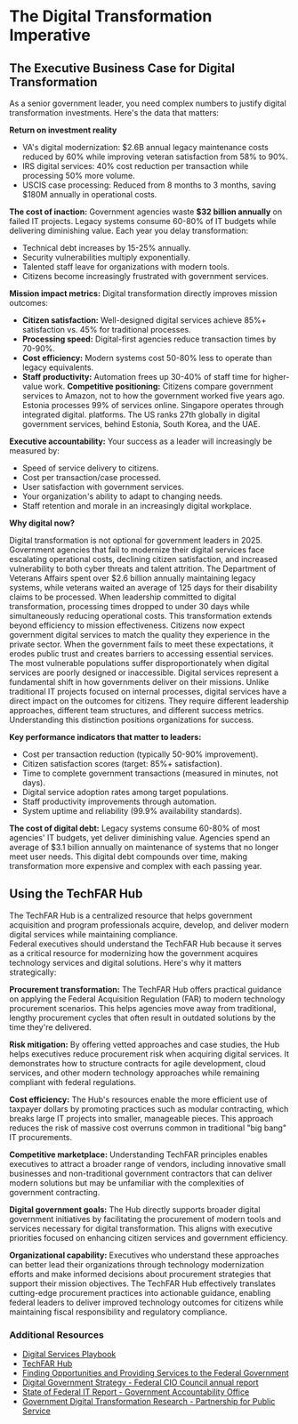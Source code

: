 # The Digital Transformation Imperative 

## The Executive Business Case for Digital Transformation
As a senior government leader, you need complex numbers to justify digital transformation investments. Here's the data that matters:

**Return on investment reality**
- VA's digital modernization: $2.6B annual legacy maintenance costs reduced by 60% while improving veteran satisfaction from 58% to 90%.
- IRS digital services: 40% cost reduction per transaction while processing 50% more volume.
- USCIS case processing: Reduced from 8 months to 3 months, saving $180M annually in operational costs.

**The cost of inaction:** Government agencies waste **$32 billion annually** on failed IT projects. Legacy systems consume 60-80% of IT budgets while delivering diminishing value. Each year you delay transformation:
- Technical debt increases by 15-25% annually.
- Security vulnerabilities multiply exponentially.
- Talented staff leave for organizations with modern tools.
- Citizens become increasingly frustrated with government services.

**Mission impact metrics:** Digital transformation directly improves mission outcomes:
- **Citizen satisfaction:** Well-designed digital services achieve 85%+ satisfaction vs. 45% for traditional processes.
- **Processing speed:** Digital-first agencies reduce transaction times by 70-90%.
- **Cost efficiency:** Modern systems cost 50-80% less to operate than legacy equivalents.
- **Staff productivity:** Automation frees up 30-40% of staff time for higher-value work.
**Competitive positioning:** Citizens compare government services to Amazon, not to how the government worked five years ago. Estonia processes 99% of services online. Singapore operates through integrated digital. platforms. The US ranks 27th globally in digital government services, behind Estonia, South Korea, and the UAE.

**Executive accountability:** Your success as a leader will increasingly be measured by:
- Speed of service delivery to citizens.
- Cost per transaction/case processed.
- User satisfaction with government services.
- Your organization's ability to adapt to changing needs.
- Staff retention and morale in an increasingly digital workplace.

**Why digital now?**

Digital transformation is not optional for government leaders in 2025. Government agencies that fail to modernize their digital services face escalating operational costs, declining citizen satisfaction, and increased vulnerability to both cyber threats and talent attrition. The Department of Veterans Affairs spent over $2.6 billion annually maintaining legacy systems, while veterans waited an average of 125 days for their disability claims to be processed. When leadership committed to digital transformation, processing times dropped to under 30 days while simultaneously reducing operational costs.
This transformation extends beyond efficiency to mission effectiveness. Citizens now expect government digital services to match the quality they experience in the private sector. When the government fails to meet these expectations, it erodes public trust and creates barriers to accessing essential services. The most vulnerable populations suffer disproportionately when digital services are poorly designed or inaccessible.
Digital services represent a fundamental shift in how governments deliver on their missions. Unlike traditional IT projects focused on internal processes, digital services have a direct impact on the outcomes for citizens. They require different leadership approaches, different team structures, and different success metrics. Understanding this distinction positions organizations for success.

**Key performance indicators that matter to leaders:**
- Cost per transaction reduction (typically 50-90% improvement).
- Citizen satisfaction scores (target: 85%+ satisfaction).
- Time to complete government transactions (measured in minutes, not days).
- Digital service adoption rates among target populations.
- Staff productivity improvements through automation.
- System uptime and reliability (99.9% availability standards).

**The cost of digital debt:** Legacy systems consume 60-80% of most agencies' IT budgets, yet deliver diminishing value. Agencies spend an average of $3.1 billion annually on maintenance of systems that no longer meet user needs. This digital debt compounds over time, making transformation more expensive and complex with each passing year.

## Using the TechFAR Hub
The TechFAR Hub is a centralized resource that helps government acquisition and program professionals acquire, develop, and deliver modern digital services while maintaining compliance.
</br>
Federal executives should understand the TechFAR Hub because it serves as a critical resource for modernizing how the government acquires technology services and digital solutions. Here's why it matters strategically:
</br>

**Procurement transformation:** The TechFAR Hub offers practical guidance on applying the Federal Acquisition Regulation (FAR) to modern technology procurement scenarios. This helps agencies move away from traditional, lengthy procurement cycles that often result in outdated solutions by the time they're delivered.
</br>

**Risk mitigation:** By offering vetted approaches and case studies, the Hub helps executives reduce procurement risk when acquiring digital services. It demonstrates how to structure contracts for agile development, cloud services, and other modern technology approaches while remaining compliant with federal regulations.
</br>

**Cost efficiency:** The Hub's resources enable the more efficient use of taxpayer dollars by promoting practices such as modular contracting, which breaks large IT projects into smaller, manageable pieces. This approach reduces the risk of massive cost overruns common in traditional "big bang" IT procurements.
</br>

**Competitive marketplace:** Understanding TechFAR principles enables executives to attract a broader range of vendors, including innovative small businesses and non-traditional government contractors that can deliver modern solutions but may be unfamiliar with the complexities of government contracting.
</br>

**Digital government goals:** The Hub directly supports broader digital government initiatives by facilitating the procurement of modern tools and services necessary for digital transformation. This aligns with executive priorities focused on enhancing citizen services and government efficiency.
</br>

**Organizational capability:** Executives who understand these approaches can better lead their organizations through technology modernization efforts and make informed decisions about procurement strategies that support their mission objectives.
The TechFAR Hub effectively translates cutting-edge procurement practices into actionable guidance, enabling federal leaders to deliver improved technology outcomes for citizens while maintaining fiscal responsibility and regulatory compliance.
</br>

### Additional Resources
- [Digital Services Playbook](https://playbook.usds.gov/)
- [TechFAR Hub](https://techfarhub.usds.gov/get-started/)
- [Finding Opportunities and Providing Services to the Federal Government](https://techfarhub.usds.gov/resources/learning-center/field-guides/finding-opportunities/)
- [Digital Government Strategy - Federal CIO Council annual report](https://www.gsa.gov/technology/government-it-initiatives/digital-strategy/2023-annual-report)
- [State of Federal IT Report - Government Accountability Office](https://www.gao.gov/products/gao-25-107743)
- [Government Digital Transformation Research - Partnership for Public Service](https://ourpublicservice.org/our-solutions/innovation-and-technology-modernization/)
